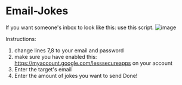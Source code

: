 ﻿# Email-Jokes
If you want someone's inbox to look like this: use this script.
![image](https://user-images.githubusercontent.com/58900797/130658884-1720c8bc-172e-41e5-9e09-c7547604f93e.png)

Instructions:
1. change lines 7,8 to your email and password
2. make sure you have enabled this: https://myaccount.google.com/lesssecureapps on your account
3. Enter the target's email
4. Enter the amount of jokes you want to send
Done!

